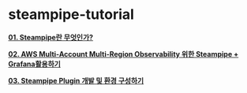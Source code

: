 # steampipe-tutorial

****[01. Steampipe란 무엇인가?](https://medium.com/@dudwls96/steampipe%EB%9E%80-%EB%AC%B4%EC%97%87%EC%9D%B8%EA%B0%80-722b3180e6e8)****


****[02. AWS Multi-Account Multi-Region Observability 위한 Steampipe + Grafana활용하기](https://medium.com/spoontech/aws-multi-account-multi-region-observability-%EC%9C%84%ED%95%9C-steampipe-grafana%ED%99%9C%EC%9A%A9%ED%95%98%EA%B8%B0-b5d41a768ac6)****


****[03. Steampipe Plugin 개발 및 환경 구성하기](https://medium.com/@dudwls96/steampipe-plugin-%EA%B0%9C%EB%B0%9C-%EB%B0%8F-%ED%99%98%EA%B2%BD-%EA%B5%AC%EC%84%B1%ED%95%98%EA%B8%B0-2d203bd825a4)****
